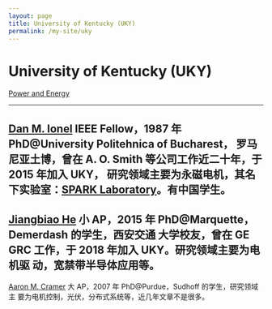```yaml
---
layout: page
title: University of Kentucky (UKY)
permalink: /my-site/uky
---
```

# University of Kentucky (UKY)

[Power and Energy](https://www.engr.uky.edu/research-areas/power-and-energy)

---

[Dan M. Ionel](https://www.engr.uky.edu/directory/ionel-dan)
IEEE Fellow，1987 年 PhD@University Politehnica of Bucharest，
罗马尼亚土博，曾在 A. O. Smith 等公司工作近二十年，于 2015 年加入 UKY，
研究领域主要为永磁电机，其名下实验室：[SPARK Laboratory](http://sparklab.engr.uky.edu)。有中国学生。
---
[Jiangbiao He](https://www.engr.uky.edu/directory/he-jiangbiao)
小 AP，2015 年 PhD@Marquette，Demerdash 的学生，西安交通
大学校友，曾在 GE GRC 工作，于 2018 年加入 UKY。研究领域主要为电机驱
动，宽禁带半导体应用等。
---
[Aaron M. Cramer](https://www.engr.uky.edu/directory/cramer-aaron)
大 AP，2007 年 PhD@Purdue，Sudhoff 的学生，研究领域主
要为电机控制，光伏，分布式系统等，近几年文章不是很多。
